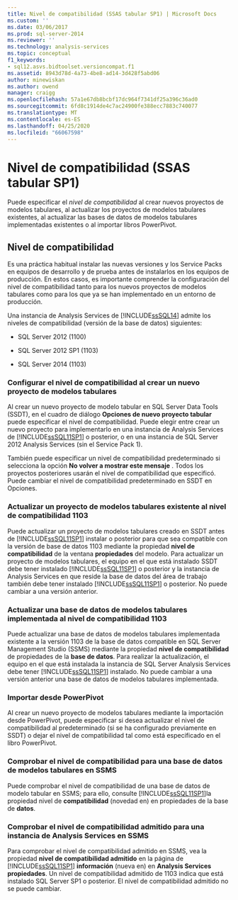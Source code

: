 ```yaml
---
title: Nivel de compatibilidad (SSAS tabular SP1) | Microsoft Docs
ms.custom: ''
ms.date: 03/06/2017
ms.prod: sql-server-2014
ms.reviewer: ''
ms.technology: analysis-services
ms.topic: conceptual
f1_keywords:
- sql12.asvs.bidtoolset.versioncompat.f1
ms.assetid: 8943d78d-4a73-4be8-ad14-3d428f5abd06
author: minewiskan
ms.author: owend
manager: craigg
ms.openlocfilehash: 57a1e67db8bcbf17dc964f7341df25a396c36ad0
ms.sourcegitcommit: 6fd8c1914de4c7ac24900fe388ecc7883c740077
ms.translationtype: MT
ms.contentlocale: es-ES
ms.lasthandoff: 04/25/2020
ms.locfileid: "66067598"
---
```

# <a name="compatibility-level-ssas-tabular-sp1"></a>Nivel de compatibilidad (SSAS tabular SP1)
  Puede especificar el *nivel de compatibilidad* al crear nuevos proyectos de modelos tabulares, al actualizar los proyectos de modelos tabulares existentes, al actualizar las bases de datos de modelos tabulares implementadas existentes o al importar libros PowerPivot.  
  
## <a name="compatibility-level"></a>Nivel de compatibilidad  
 Es una práctica habitual instalar las nuevas versiones y los Service Packs en equipos de desarrollo y de prueba antes de instalarlos en los equipos de producción. En estos casos, es importante comprender la configuración del nivel de compatibilidad tanto para los nuevos proyectos de modelos tabulares como para los que ya se han implementado en un entorno de producción.  
  
 Una instancia de Analysis Services de [!INCLUDE[ssSQL14](../../includes/sssql14-md.md)] admite los niveles de compatibilidad (versión de la base de datos) siguientes:  
  
-   SQL Server 2012 (1100)  
  
-   SQL Server 2012 SP1 (1103)  
  
-   SQL Server 2014 (1103)  
  
### <a name="set-compatibility-level-when-creating-a-new-tabular-model-project"></a>Configurar el nivel de compatibilidad al crear un nuevo proyecto de modelos tabulares  
 Al crear un nuevo proyecto de modelo tabular en SQL Server Data Tools (SSDT), en el cuadro de diálogo **Opciones de nuevo proyecto tabular** puede especificar el nivel de compatibilidad. Puede elegir entre crear un nuevo proyecto para implementarlo en una instancia de Analysis Services de [!INCLUDE[ssSQL11SP1](../../includes/sssql11sp1-md.md)] o posterior, o en una instancia de SQL Server 2012 Analysis Services (sin el Service Pack 1).  
  
 También puede especificar un nivel de compatibilidad predeterminado si selecciona la opción **No volver a mostrar este mensaje** . Todos los proyectos posteriores usarán el nivel de compatibilidad que especificó. Puede cambiar el nivel de compatibilidad predeterminado en SSDT en Opciones.  
  
### <a name="upgrade-an-existing-tabular-model-project-to-1103-compatibility-level"></a>Actualizar un proyecto de modelos tabulares existente al nivel de compatibilidad 1103  
 Puede actualizar un proyecto de modelos tabulares creado en SSDT antes de [!INCLUDE[ssSQL11SP1](../../includes/sssql11sp1-md.md)] instalar o posterior para que sea compatible con la versión de base de datos 1103 mediante la propiedad **nivel de compatibilidad** de la ventana **propiedades** del modelo. Para actualizar un proyecto de modelos tabulares, el equipo en el que está instalado SSDT debe tener instalado [!INCLUDE[ssSQL11SP1](../../includes/sssql11sp1-md.md)] o posterior y la instancia de Analysis Services en que reside la base de datos del área de trabajo también debe tener instalado [!INCLUDE[ssSQL11SP1](../../includes/sssql11sp1-md.md)] o posterior. No puede cambiar a una versión anterior.  
  
### <a name="upgrade-a-deployed-tabular-model-database-to-1103-compatibility-level"></a>Actualizar una base de datos de modelos tabulares implementada al nivel de compatibilidad 1103  
 Puede actualizar una base de datos de modelos tabulares implementada existente a la versión 1103 de la base de datos compatible en SQL Server Management Studio (SSMS) mediante la propiedad **nivel de compatibilidad** de propiedades de la **base de datos**. Para realizar la actualización, el equipo en el que está instalada la instancia de SQL Server Analysis Services debe tener [!INCLUDE[ssSQL11SP1](../../includes/sssql11sp1-md.md)] instalado. No puede cambiar a una versión anterior una base de datos de modelos tabulares implementada.  
  
### <a name="import-from-powerpivot"></a>Importar desde PowerPivot  
 Al crear un nuevo proyecto de modelos tabulares mediante la importación desde PowerPivot, puede especificar si desea actualizar el nivel de compatibilidad al predeterminado (si se ha configurado previamente en SSDT) o dejar el nivel de compatibilidad tal como está especificado en el libro PowerPivot.  
  
### <a name="check-compatibility-level-for-a-tabular-model-database-in-ssms"></a>Comprobar el nivel de compatibilidad para una base de datos de modelos tabulares en SSMS  
 Puede comprobar el nivel de compatibilidad de una base de datos de modelo tabular en SSMS; para ello, consulte [!INCLUDE[ssSQL11SP1](../../includes/sssql11sp1-md.md)]la propiedad nivel de **compatibilidad** (novedad en) en propiedades de la base de **datos**.  
  
### <a name="check-supported-compatibility-level-for-an-analysis-services-instance-in-ssms"></a>Comprobar el nivel de compatibilidad admitido para una instancia de Analysis Services en SSMS  
 Para comprobar el nivel de compatibilidad admitido en SSMS, vea la propiedad **nivel de compatibilidad admitido** en la página de [!INCLUDE[ssSQL11SP1](../../includes/sssql11sp1-md.md)] **información** (nueva en) en **Analysis Services propiedades**. Un nivel de compatibilidad admitido de 1103 indica que está instalado SQL Server SP1 o posterior. El nivel de compatibilidad admitido no se puede cambiar.  
  
  
